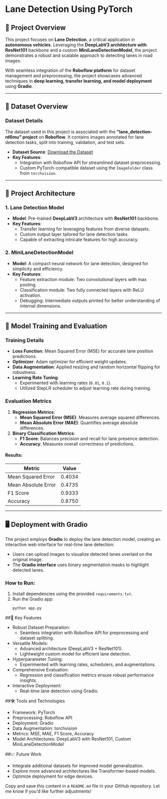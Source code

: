 # Lane Detection Using PyTorch

## 🚀 Project Overview

This project focuses on **Lane Detection**, a critical application in **autonomous vehicles**. Leveraging the **DeepLabV3 architecture with ResNet101** backbone and a custom **MiniLaneDetectionModel**, the project demonstrates a robust and scalable approach to detecting lanes in road images. 

With seamless integration of the **Roboflow platform** for dataset management and preprocessing, the project showcases advanced techniques in **deep learning, transfer learning, and model deployment** using **Gradio**.

---

## 📂 Dataset Overview

### Dataset Details
The dataset used in this project is associated with the **"lane_detection-rd6mu" project** on **Roboflow**. It contains images annotated for lane detection tasks, split into training, validation, and test sets. 

- **Dataset Source**: [Download the Dataset](https://unhnewhaven-my.sharepoint.com/:f:/g/personal/vpada4_unh_newhaven_edu/EmdcQizHx7dEnx2JGc_mEM8BlSt4ifzzq1rLI47YkbVAkw?e=BMkoUa)
- **Key Features**:
  - Integration with Roboflow API for streamlined dataset preprocessing.
  - Custom PyTorch-compatible dataset using the `ImageFolder` class from `torchvision`.

---

## 🔧 Project Architecture

### 1. **Lane Detection Model**
- **Model**: Pre-trained **DeepLabV3** architecture with **ResNet101** backbone.
- **Key Features**:
  - Transfer learning for leveraging features from diverse datasets.
  - Custom output layer tailored for lane detection tasks.
  - Capable of extracting intricate features for high accuracy.

### 2. **MiniLaneDetectionModel**
- **Model**: A compact neural network for lane detection, designed for simplicity and efficiency.
- **Key Features**:
  - Feature extraction module: Two convolutional layers with max pooling.
  - Classification module: Two fully connected layers with ReLU activation.
  - Debugging: Intermediate outputs printed for better understanding of internal dimensions.

---

## 🧪 Model Training and Evaluation

### Training Details
- **Loss Function**: Mean Squared Error (MSE) for accurate lane position predictions.
- **Optimizer**: Adam optimizer for efficient weight updates.
- **Data Augmentation**: Applied resizing and random horizontal flipping for robustness.
- **Learning Rate Tuning**:
  - Experimented with learning rates (`0.01`, `0.1`).
  - Utilized StepLR scheduler to adjust learning rate during training.

### Evaluation Metrics
1. **Regression Metrics**:
   - **Mean Squared Error (MSE)**: Measures average squared differences.
   - **Mean Absolute Error (MAE)**: Quantifies average absolute differences.
2. **Binary Classification Metrics**:
   - **F1 Score**: Balances precision and recall for lane presence detection.
   - **Accuracy**: Measures overall correctness of predictions.

#### Results:
| **Metric**         | **Value**  |
|---------------------|------------|
| Mean Squared Error  | 0.4034     |
| Mean Absolute Error | 0.4735     |
| F1 Score            | 0.9333     |
| Accuracy            | 0.8750     |

---

## 🖥️ Deployment with Gradio

The project employs **Gradio** to deploy the lane detection model, creating an interactive web interface for real-time lane detection:

- Users can upload images to visualize detected lanes overlaid on the original image.
- The **Gradio interface** uses binary segmentation masks to highlight detected lanes.

### How to Run:
1. Install dependencies using the provided `requirements.txt`.
2. Run the Gradio app:
   ```bash
   python app.py
##📝 Key Features
- Robust Dataset Preparation:
  - Seamless integration with Roboflow API for preprocessing and dataset splitting.
- Versatile Models:
  - Advanced architecture (DeepLabV3 + ResNet101).
  - Lightweight custom model for efficient lane detection.
- Hyperparameter Tuning:
  - Experimented with learning rates, schedulers, and augmentations.
- Comprehensive Evaluation:
  - Regression and classification metrics ensure robust performance insights.
- Interactive Deployment:
  - Real-time lane detection using Gradio.

##🛠️ Tools and Technologies
- Framework: PyTorch
- Preprocessing: Roboflow API
- Deployment: Gradio
- Data Augmentation: torchvision
- Metrics: MSE, MAE, F1 Score, Accuracy
- Model Architectures: DeepLabV3 with ResNet101, Custom MiniLaneDetectionModel

##📈 Future Work
- Integrate additional datasets for improved model generalization.
- Explore more advanced architectures like Transformer-based models.
- Optimize deployment for edge devices.


Copy and save this content in a `README.md` file in your GitHub repository. Let me know if you'd like further adjustments!
